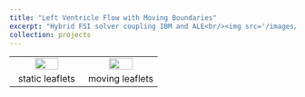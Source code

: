 ```yaml
---
title: "Left Ventricle Flow with Moving Boundaries"
excerpt: "Hybrid FSI solver coupling IBM and ALE<br/><img src='/images/heart.png'>"
collection: projects
---
```





<table>
 <tr align="center">
    <td width="50%"><img src="https://github.com/user-attachments/assets/ffa6a8c2-8333-4f96-81b7-6e4427bfe9dc" width="60%"></td>
    <td width="50%"><img src="https://github.com/user-attachments/assets/eb6829c8-659e-4a7b-9ec9-6d25ef3610e6" width="60%"></td>
 </tr>
 <tr align="center">
   <td width="50%">static leaflets</td>
   <td width="50%">moving leaflets</td>   
 </tr>
</table>

